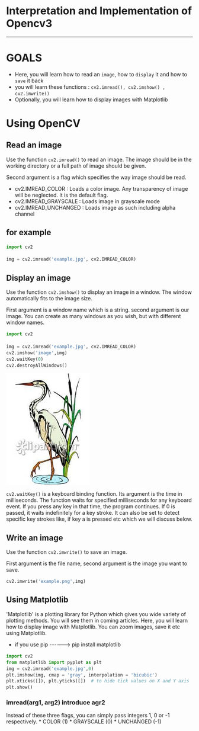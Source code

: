 # Interpretation and Implementation of Opencv3
--------------------------------------------
# GOALS
* Here, you will learn how to read an `image`, how to `display` it and how to `save` it back
* you will learn these functions : `cv2.imread(), cv2.imshow() , cv2.imwrite()`
* Optionally, you will learn how to display images with Matplotlib

# Using OpenCV
## Read an image

Use the function `cv2.imread()` to read an image. The image should be in the working directory or a full path of image should be given.

Second argument is a flag which specifies the way image should be read.

* cv2.IMREAD_COLOR : Loads a color image. Any transparency of image will be neglected. It is the default flag.
* cv2.IMREAD_GRAYSCALE : Loads image in grayscale mode
* cv2.IMREAD_UNCHANGED : Loads image as such including alpha channel

## for example
```python
import cv2

img = cv2.imread('example.jpg', cv2.IMREAD_COLOR)
```

## Display an image
Use the function `cv2.imshow()` to display an image in a window. The window automatically fits to the image size.

First argument is a window name which is a string. second argument is our image. You can create as many windows as you wish, but with different window names.
```python
import cv2

img = cv2.imread('example.jpg', cv2.IMREAD_COLOR)
cv2.imshow('image',img)
cv2.waitKey(0)
cv2.destroyAllWindows()
```
![](https://github.com/ranran4082391/opencv_tutorials_1/blob/master/example.jpg)  

`cv2.waitKey()` is a keyboard binding function. Its argument is the time in milliseconds. The function waits for specified milliseconds for any keyboard event. If you press any key in that time, the program continues. If 0 is passed, it waits indefinitely for a key stroke. It can also be set to detect specific key strokes like, if key a is pressed etc which we will discuss below.

## Write an image
Use the function `cv2.imwrite()` to save an image.

First argument is the file name, second argument is the image you want to save.
```python
cv2.imwrite('example.png',img)
```

## Using Matplotlib
'Matplotlib' is a plotting library for Python which gives you wide variety of plotting methods. You will see them in coming articles. Here, you will learn how to display image with Matplotlib. You can zoom images, save it etc using Matplotlib.

* if you use pip  ------> pip install matplotlib
```python
import cv2
from matplotlib import pyplot as plt
img = cv2.imread('example.jpg',0)
plt.imshow(img, cmap = 'gray', interpolation = 'bicubic')
plt.xticks([]), plt.yticks([])  # to hide tick values on X and Y axis
plt.show()
```

### imread(arg1, arg2) introduce agr2

Instead of these three flags, you can simply pass integers 1, 0 or -1 respectively. 
    * COLOR (1)
    * GRAYSCALE (0)
    * UNCHANGED (-1)





